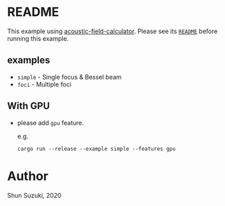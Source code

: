 # README

This example using [acoustic-field-calculator](../acoustic-field-calculator).
Please see its [`README`](../acoustic-field-calculator/README.md) before running this example.

## examples

* `simple` - Single focus & Bessel beam
* `foci` - Multiple foci

## With GPU
* please add `gpu` feature.
    
    e.g.
    ```
    cargo run --release --example simple --features gpu
    ```

# Author

Shun Suzuki, 2020
